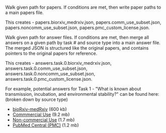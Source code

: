 Walk given path for papers. If conditions are met, then write paper paths to a main papers file.

This creates - papers.biorxiv_medrxiv.json, papers.comm_use_subset.json, papers.noncomm_use_subset.json, papers.pmc_custom_license.json.

Walk given path for answer files. If conditions are met, then merge all answers on a given path by task # and source type into a main answer file. The merged JSON is structured like the original papers, and contains pointers to the original papers for reference.

This creates - answers.task.0.biorxiv_medrxiv.json, answers.task.0.comm_use_subset.json, answers.task.0.noncomm_use_subset.json, answers.task.0.pmc_custom_license.json.

For example, potential answers for Task 1 - "What is known about transmission, incubation, and environmental stability?" can be found here: (broken down by source type)
* <a href="//raw.githubusercontent.com/gisblog/covid-19/master/covid19/kaggle/working/answers.task.0.biorxiv_medrxiv.json">bioRxiv-medRxiv</a> (600 kb)
* <a href="//raw.githubusercontent.com/gisblog/covid-19/master/covid19/kaggle/working/answers.task.0.comm_use_subset.json">Commmercial Use</a> (9.2 mb)
* <a href="//raw.githubusercontent.com/gisblog/covid-19/master/covid19/kaggle/working/answers.task.0.noncomm_use_subset.json ">Non-commercial Use</a> (1.7 mb)
* <a href="//raw.githubusercontent.com/gisblog/covid-19/master/covid19/kaggle/working/answers.task.0.pmc_custom_license.json">PubMed Central (PMC)</a> (1.2 mb)
